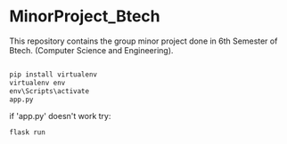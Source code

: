 # MinorProject_Btech
This repository contains the group minor project done in 6th Semester of Btech. (Computer Science and Engineering).

```python

pip install virtualenv
virtualenv env
env\Scripts\activate
app.py 
```
if 'app.py' doesn't work try:
```python
flask run
